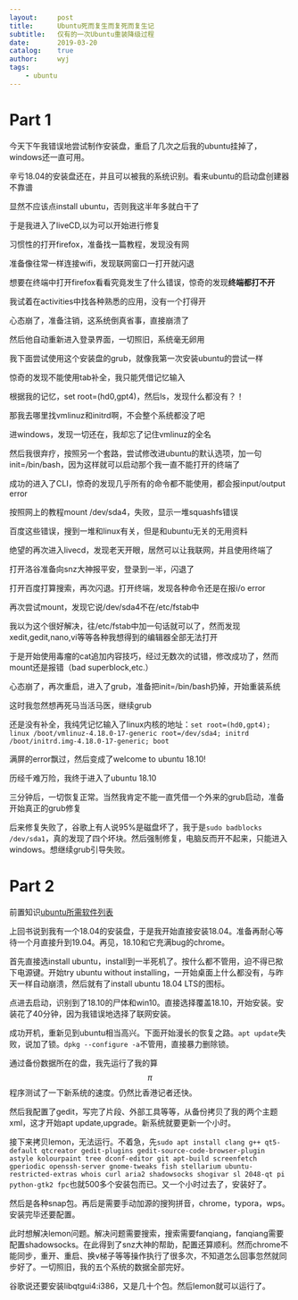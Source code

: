 ```yaml
---
layout:		post
title:		Ubuntu死而复生而复死而复生记
subtitle:	仅有的一次Ubuntu重装降级过程
date:		2019-03-20
catalog:	true
author:		wyj
tags:
    - ubuntu
---
```


# Part 1

今天下午我错误地尝试制作安装盘，重启了几次之后我的ubuntu挂掉了，windows还一直可用。

辛亏18.04的安装盘还在，并且可以被我的系统识别。看来ubuntu的启动盘创建器不靠谱

显然不应该点install ubuntu，否则我这半年多就白干了

于是我进入了liveCD,以为可以开始进行修复

习惯性的打开firefox，准备找一篇教程，发现没有网

准备像往常一样连接wifi，发现联网窗口一打开就闪退

想要在终端中打开firefox看看究竟发生了什么错误，惊奇的发现**终端都打不开**

我试着在activities中找各种熟悉的应用，没有一个打得开

心态崩了，准备注销，这系统倒真省事，直接崩溃了

然后他自动重新进入登录界面，一切照旧，系统毫无卵用

我下面尝试使用这个安装盘的grub，就像我第一次安装ubuntu的尝试一样

惊奇的发现不能使用tab补全，我只能凭借记忆输入

根据我的记忆，set root=(hd0,gpt4)，然后ls，发现什么都没有？！

那我去哪里找vmlinuz和initrd啊，不会整个系统都没了吧

进windows，发现一切还在，我却忘了记住vmlinuz的全名

然后我很弃疗，按照另一个套路，尝试修改进ubuntu的默认选项，加一句init=/bin/bash，因为这样就可以启动那个我一直不能打开的终端了

成功的进入了CLI，惊奇的发现几乎所有的命令都不能使用，都会报input/output error

按照网上的教程mount /dev/sda4，失败，显示一堆squashfs错误

百度这些错误，搜到一堆和linux有关，但是和ubuntu无关的无用资料

绝望的再次进入livecd，发现老天开眼，居然可以让我联网，并且使用终端了

打开洛谷准备向snz大神报平安，登录到一半，闪退了

打开百度打算搜索，再次闪退。打开终端，发现各种命令还是在报i/o error

再次尝试mount，发现它说/dev/sda4不在/etc/fstab中

我以为这个很好解决，往/etc/fstab中加一句话就可以了，然而发现xedit,gedit,nano,vi等等各种我想得到的编辑器全部无法打开

于是开始使用毒瘤的cat追加内容技巧，经过无数次的试错，修改成功了，然而mount还是报错（bad superblock,etc.）

心态崩了，再次重启，进入了grub，准备把init=/bin/bash扔掉，开始重装系统

这时我忽然想再死马当活马医，继续grub

还是没有补全，我纯凭记忆输入了linux内核的地址：`set root=(hd0,gpt4); linux /boot/vmlinuz-4.18.0-17-generic root=/dev/sda4; initrd /boot/initrd.img-4.18.0-17-generic; boot`

满屏的error飘过，然后变成了welcome to ubuntu 18.10!

历经千难万险，我终于进入了ubuntu 18.10

三分钟后，一切恢复正常。当然我肯定不能一直凭借一个外来的grub启动，准备开始真正的grub修复

后来修复失败了，谷歌上有人说95%是磁盘坏了，我于是`sudo badblocks /dev/sda1`，真的发现了四个坏块。然后强制修复，电脑反而开不起来，只能进入windows。想继续grub引导失败。

# Part 2

前置知识[ubuntu所需软件列表](/2020/05/02/ubuntu%E6%89%80%E9%9C%80%E8%BD%AF%E4%BB%B6%E5%88%97%E8%A1%A8/)

上回书说到我有一个18.04的安装盘，于是我开始直接安装18.04。准备再耐心等待一个月直接升到19.04。再见，18.10和它充满bug的chrome。

首先直接选install ubuntu，install到一半死机了。按什么都不管用，迫不得已揿下电源键。开始try ubuntu without installing，一开始桌面上什么都没有，与昨天一样自动崩溃，然后就有了install ubuntu 18.04 LTS的图标。

点进去启动，识别到了18.10的尸体和win10。直接选择覆盖18.10，开始安装。安装花了40分钟，因为我错误地选择了联网安装。

成功开机，重新见到ubuntu相当高兴。下面开始漫长的恢复之路。`apt update`失败，说加了锁。`dpkg --configure -a`不管用，直接暴力删除锁。

通过备份数据所在的盘，我先运行了我的算$$\pi$$程序测试了一下新系统的速度。仍然比香港记者还快。

然后我配置了gedit，写完了片段、外部工具等等，从备份拷贝了我的两个主题xml，这才开始apt update,upgrade。新系统就要更新一个小时。

接下来拷贝lemon，无法运行。不着急，先`sudo apt install clang g++ qt5-default qtcreator gedit-plugins gedit-source-code-browser-plugin astyle kolourpaint tree dconf-editor git apt-build screenfetch gperiodic openssh-server gnome-tweaks fish stellarium ubuntu-restricted-extras whois curl aria2 shadowsocks shogivar sl 2048-qt pi python-gtk2 fpc`也就500多个安装包而已。又一个小时过去了，安装好了。

然后是各种snap包。再后是需要手动加源的搜狗拼音，chrome，typora，wps。安装完毕还要配置。

此时想解决lemon问题。解决问题需要搜索，搜索需要fanqiang，fanqiang需要配置shadowsocks。在此得到了snz大神的帮助，配置还算顺利。然而chrome不能同步，重开、重启、换v梯子等等操作执行了很多次，不知道怎么回事忽然就同步好了。一切照旧，我的五个系统的数据全部完好。

谷歌说还要安装libqtgui4:i386，又是几十个包。然后lemon就可以运行了。
